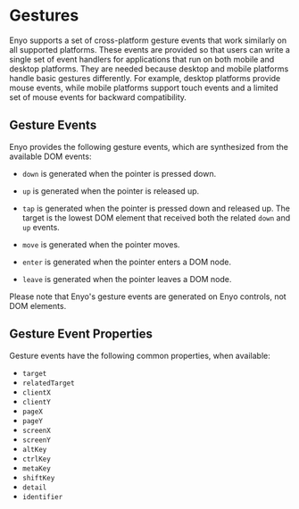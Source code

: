﻿# Gestures

Enyo supports a set of cross-platform gesture events that work similarly on	all
supported platforms. These events are provided so that users can write a single
set of event handlers for applications that run on both mobile and desktop
platforms.  They are needed because desktop and mobile platforms handle basic
gestures differently.  For example, desktop platforms provide mouse events,
while mobile platforms support touch events and a limited set of mouse events
for backward compatibility.

## Gesture Events

Enyo provides the following gesture events, which are synthesized from the
available DOM events:

* `down` is generated when the pointer is pressed down.

* `up` is generated when the pointer is released up.

* `tap` is generated when the pointer is pressed down and released up.  The
	target is the lowest DOM element that received both	the related `down` and
	`up` events.

* `move` is generated when the pointer moves.

* `enter` is generated when the pointer enters a DOM node.

* `leave` is generated when the pointer leaves a DOM node.

Please note that Enyo's gesture events are generated on Enyo controls, not DOM
elements.

## Gesture Event Properties

Gesture events have the following common properties, when available:

* `target`
* `relatedTarget`
* `clientX`
* `clientY`
* `pageX`
* `pageY`
* `screenX`
* `screenY`
* `altKey`
* `ctrlKey`
* `metaKey`
* `shiftKey`
* `detail`
* `identifier`
